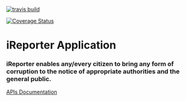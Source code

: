 [![travis build](https://img.shields.io/travis/Alao-Abiodun/iReporter?style=flat-square)](https://travis-ci.com/github/Alao-Abiodun/iReporter)

[![Coverage Status](https://coveralls.io/repos/github/Alao-Abiodun/iReporter/badge.svg?branch=main)](https://coveralls.io/github/Alao-Abiodun/iReporter?branch=main)

# iReporter Application

### iReporter enables any/every citizen to bring any form of corruption to the notice of appropriate authorities and the general public.

[APIs Documentation](https://ireporter-be.herokuapp.com/api/v1/api-docs)
